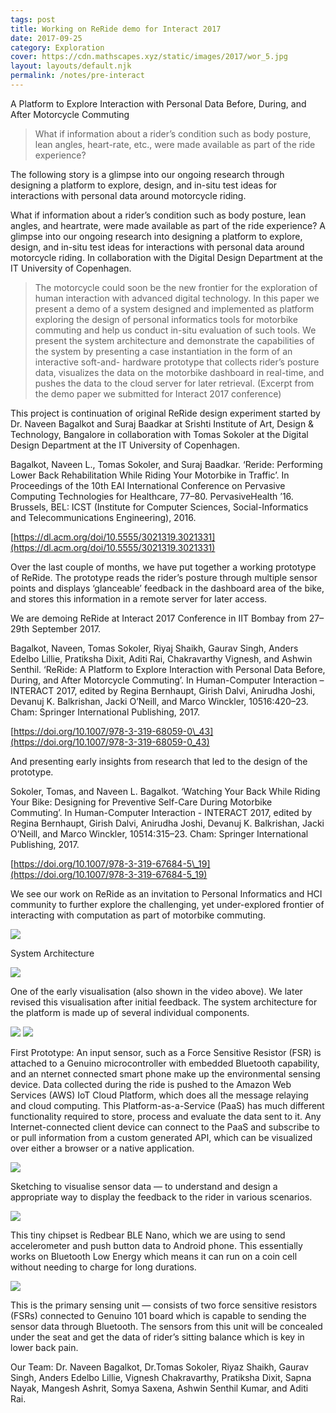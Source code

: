 ```yaml
---
tags: post
title: Working on ReRide demo for Interact 2017
date: 2017-09-25
category: Exploration
cover: https://cdn.mathscapes.xyz/static/images/2017/wor_5.jpg
layout: layouts/default.njk
permalink: /notes/pre-interact
---  
```


A Platform to Explore Interaction with Personal Data Before, During, and After Motorcycle Commuting

> What if information about a rider’s condition such as body posture, lean angles, heart-rate, etc., were made available as part of the ride experience?

The following story is a glimpse into our ongoing research through designing a platform to explore, design, and in-situ test ideas for interactions with personal data around motorcycle riding.

What if information about a rider’s condition such as body posture, lean angles, and heartrate, were made available as part of the ride experience? A glimpse into our ongoing research into designing a platform to explore, design, and in-situ test ideas for interactions with personal data around motorcycle riding. In collaboration with the Digital Design Department at the IT University of Copenhagen.

> The motorcycle could soon be the new frontier for the exploration of human interaction with advanced digital technology. In this paper we present a demo of a system designed and implemented as platform exploring the design of personal informatics tools for motorbike commuting and help us conduct in-situ evaluation of such tools. We present the system architecture and demonstrate the capabilities of the system by presenting a case instantiation in the form of an interactive soft-and- hardware prototype that collects rider’s posture data, visualizes the data on the motorbike dashboard in real-time, and pushes the data to the cloud server for later retrieval. (Excerpt from the demo paper we submitted for Interact 2017 conference)

This project is continuation of original ReRide design experiment started by Dr. Naveen Bagalkot and Suraj Baadkar at Srishti Institute of Art, Design & Technology, Bangalore in collaboration with Tomas Sokoler at the Digital Design Department at the IT University of Copenhagen.

Bagalkot, Naveen L., Tomas Sokoler, and Suraj Baadkar. ‘Reride: Performing Lower Back Rehabilitation While Riding Your Motorbike in Traffic’. In Proceedings of the 10th EAI International Conference on Pervasive Computing Technologies for Healthcare, 77–80. PervasiveHealth ’16. Brussels, BEL: ICST (Institute for Computer Sciences, Social-Informatics and Telecommunications Engineering), 2016.

[https://dl.acm.org/doi/10.5555/3021319.3021331](https://dl.acm.org/doi/10.5555/3021319.3021331)

Over the last couple of months, we have put together a working prototype of ReRide. The prototype reads the rider’s posture through multiple sensor points and displays ‘glanceable’ feedback in the dashboard area of the bike, and stores this information in a remote server for later access.

We are demoing ReRide at Interact 2017 Conference in IIT Bombay from 27–29th September 2017.

Bagalkot, Naveen, Tomas Sokoler, Riyaj Shaikh, Gaurav Singh, Anders Edelbo Lillie, Pratiksha Dixit, Aditi Rai, Chakravarthy Vignesh, and Ashwin Senthil. ‘ReRide: A Platform to Explore Interaction with Personal Data Before, During, and After Motorcycle Commuting’. In Human-Computer Interaction – INTERACT 2017, edited by Regina Bernhaupt, Girish Dalvi, Anirudha Joshi, Devanuj K. Balkrishan, Jacki O’Neill, and Marco Winckler, 10516:420–23. Cham: Springer International Publishing, 2017.

[https://doi.org/10.1007/978-3-319-68059-0\_43](https://doi.org/10.1007/978-3-319-68059-0_43)

And presenting early insights from research that led to the design of the prototype.

Sokoler, Tomas, and Naveen L. Bagalkot. ‘Watching Your Back While Riding Your Bike: Designing for Preventive Self-Care During Motorbike Commuting’. In Human-Computer Interaction - INTERACT 2017, edited by Regina Bernhaupt, Girish Dalvi, Anirudha Joshi, Devanuj K. Balkrishan, Jacki O’Neill, and Marco Winckler, 10514:315–23. Cham: Springer International Publishing, 2017.

[https://doi.org/10.1007/978-3-319-67684-5\_19](https://doi.org/10.1007/978-3-319-67684-5_19)

We see our work on ReRide as an invitation to Personal Informatics and HCI community to further explore the challenging, yet under-explored frontier of interacting with computation as part of motorbike commuting.

<img src="https://cdn.mathscapes.xyz/static/images/2017/wor_2.jpg"/>
<p class="caption">System Architecture</p>

<img src="https://cdn.mathscapes.xyz/static/images/2017/wor_4.jpg"/>
<p class="caption">One of the early visualisation (also shown in the video above). We later revised this visualisation after initial feedback. The system architecture for the platform is made up of several individual components.</p>

<img src="https://cdn.mathscapes.xyz/static/images/2017/wor_7.jpg"/>

<img src="https://cdn.mathscapes.xyz/static/images/2017/wor_1.jpg"/>

First Prototype: An input sensor, such as a Force Sensitive Resistor (FSR) is attached to a Genuino microcontroller with embedded Bluetooth capability, and an nternet connected smart phone make up the environmental sensing device. Data collected during the ride is pushed to the Amazon Web Services (AWS) IoT Cloud Platform, which does all the message relaying and cloud computing. This Platform-as-a-Service (PaaS) has much different functionality required to store, process and evaluate the data sent to it. Any Internet-connected client device can connect to the PaaS and subscribe to or pull information from a custom generated API, which can be visualized over either a browser or a native application.

<img src="https://cdn.mathscapes.xyz/static/images/2017/wor_3.jpg"/>

Sketching to visualise sensor data — to understand and design a appropriate way to display the feedback to the rider in various scenarios.

<img src="https://cdn.mathscapes.xyz/static/images/2017/wor_5.jpg"/>

This tiny chipset is Redbear BLE Nano, which we are using to send accelerometer and push button data to Android phone. This essentially works on Bluetooth Low Energy which means it can run on a coin cell without needing to charge for long durations.

<img src="https://cdn.mathscapes.xyz/static/images/2017/wor_6.jpg"/>

This is the primary sensing unit — consists of two force sensitive resistors (FSRs) connected to Genuino 101 board which is capable to sending the sensor data through Bluetooth. The sensors from this unit will be concealed under the seat and get the data of rider’s sitting balance which is key in lower back pain.

Our Team: Dr. Naveen Bagalkot, Dr.Tomas Sokoler, Riyaz Shaikh, Gaurav Singh, Anders Edelbo Lillie, Vignesh Chakravarthy, Pratiksha Dixit, Sapna Nayak, Mangesh Ashrit, Somya Saxena, Ashwin Senthil Kumar, and Aditi Rai.